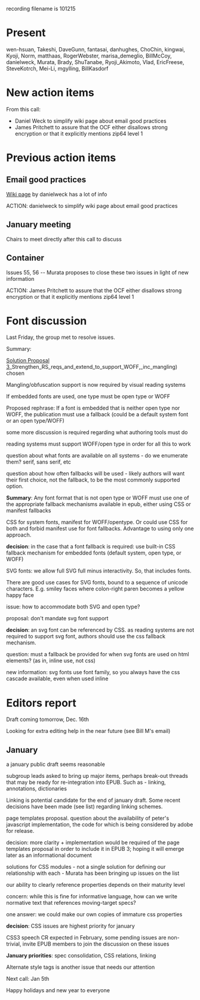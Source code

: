 

recording filename is 101215

# Present #
wen-hsuan, Takeshi, DaveGunn, fantasai, danhughes, ChoChin, kingwai, Kyoji, Norm, matthaas, RogerWebster, marisa\_demeglio, BillMcCoy, danielweck, Murata, Brady, ShuTanabe, Ryoji\_Akimoto, Vlad, EricFreese, SteveKotrch, Mei-Li, mgylling, BillKasdorf


# New action items #

From this call:

  * Daniel Weck to simplify wiki page about email good practices
  * James Pritchett to assure that the OCF either disallows strong encryption or that it explicitly mentions zip64 level 1



# Previous action items #


## Email good practices ##

[Wiki page](http://code.google.com/p/epub-revision/wiki/Email_Good_Practices) by danielweck has a lot of info


ACTION: danielweck to simplify wiki page about email good practices



## January meeting ##

Chairs to meet directly after this call to discuss



## Container ##

Issues 55, 56 -- Murata proposes to close these two issues in light of new information


ACTION: James Pritchett to assure that the OCF either disallows strong encryption or that it explicitly mentions zip64 level 1



# Font discussion #

Last Friday, the group met to resolve issues.

Summary:

[Solution Proposal 3](http://code.google.com/p/epub-revision/wiki/FontEmbedding#3)_Strengthen_RS_reqs_and_extend_to_support_WOFF,_inc_mangling) chosen

Mangling/obfuscation support is now required by visual reading systems

If embedded fonts are used, one type must be open type or WOFF

Proposed rephrase: If a font is embedded that is neither open type nor WOFF, the publication must use a fallback (could be a default system font or an open type/WOFF)

some more discussion is required regarding what authoring tools must do

reading systems must support WOFF/open type in order for all this to work

question about what fonts are available on all systems - do we enumerate them?  serif, sans serif, etc

question about how often fallbacks will be used - likely authors will want their first choice, not the fallback, to be the most commonly supported option.

**Summary**: Any font format that is not open type or WOFF must use one of the appropriate fallback mechanisms available in epub, either using CSS or manifest fallbacks

CSS for system fonts, manifest for WOFF/opentype.  Or could use CSS for both and forbid manifest use for font fallbacks.  Advantage to using only one approach.

**decision**: in the case that a font fallback is required: use built-in CSS fallback mechanism for embedded fonts (default system, open type, or WOFF)

SVG fonts: we allow full SVG full minus interactivity.  So, that includes fonts.

There are good use cases for SVG fonts, bound to a sequence of unicode characters. E.g. smiley faces where colon-right paren becomes a yellow happy face

issue: how to accommodate both SVG and open type?

proposal: don't mandate svg font support

**decision**: an svg font can be referenced by CSS.  as reading systems are not required to support svg font, authors should use the css fallback mechanism.

question: must a fallback be provided for when svg fonts are used on html elements? (as in, inline use, not css)

new information:  svg fonts use font family, so you always have the css cascade available, even when used inline


# Editors report #

Draft coming tomorrow, Dec. 16th

Looking for extra editing help in the near future (see Bill M's email)


## January ##

a january public draft seems reasonable

subgroup leads asked to bring up major items, perhaps break-out threads that may be ready for re-integration into EPUB.  Such as - linking, annotations, dictionaries

Linking is potential candidate for the end of january draft.  Some recent decisions have been made (see list) regarding linking schemes.

page templates proposal.  question about the availability of peter's javascript implementation, the code for which is being considered by adobe for release.

decision: more clarity + implementation would be required of the page templates proposal in order to include it in EPUB 3; hoping it will emerge later as an informational document

solutions for CSS modules - not a single solution for defining our relationship with each - Murata has been bringing up issues on the list

our ability to clearly reference properties depends on their maturity level

concern: while this is fine for informative language, how can we write normative text that references moving-target specs?

one answer: we could make our own copies of immature css properties

**decision**: CSS issues are highest priority for january

CSS3 speech CR expected in February, some pending issues are non-trivial, invite EPUB members to join the discussion on these issues

**January priorities**: spec consolidation, CSS relations, linking

Alternate style tags is another issue that needs our attention

Next call: Jan 5th

Happy holidays and new year to everyone